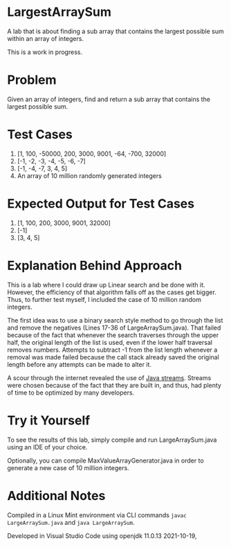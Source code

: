 # LargestArraySum
A lab that is about finding a sub array that contains the largest possible sum within an array of integers.

This is a work in progress. 
# Problem
Given an array of integers, find and return a sub array that contains the largest possible sum.

# Test Cases
1. [1, 100, -50000, 200, 3000, 9001, -64, -700, 32000]
2. [-1, -2, -3, -4, -5, -6, -7]
3. [-1, -4, -7, 3, 4, 5]
4. An array of 10 million randomly generated integers 

# Expected Output for Test Cases
1. [1, 100, 200, 3000, 9001, 32000]
2. [-1]
3. [3, 4, 5]

# Explanation Behind Approach
This is a lab where I could draw up Linear search and be done with it. However, the efficiency of that algorithm falls off as the cases get bigger. Thus, to further test myself, I included the case of 10 million random integers. 

The first idea was to use a binary search style method to go through the list and remove the negatives (Lines 17-36 of LargeArraySum.java). That failed because of the fact that whenever the search traverses through the upper half, the original length of the list is used, even if the lower half traversal removes numbers. Attempts to subtract -1 from the list length whenever a removal was made failed because the call stack already saved the original length before any attempts can be made to alter it. 

A scour through the internet revealed the use of [Java streams](https://www.geeksforgeeks.org/stream-in-java/). Streams were chosen because of the fact that they are built in, and thus, had plenty of time to be optimized by many developers.

# Try it Yourself
To see the results of this lab, simply compile and run LargeArraySum.java using an IDE of your choice. 

Optionally, you can compile MaxValueArrayGenerator.java in order to generate a new case of 10 million integers. 

# Additional Notes
Compiled in a Linux Mint environment via CLI commands <code>javac LargeArraySum.java</code> and <code>java LargeArraySum</code>. 

Developed in Visual Studio Code using openjdk 11.0.13 2021-10-19, 
